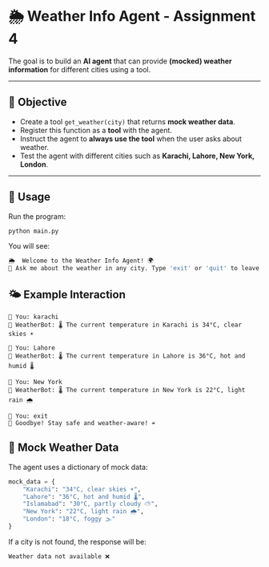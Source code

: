 # 🌦️ Weather Info Agent - Assignment 4
  
The goal is to build an **AI agent** that can provide **(mocked) weather information** for different cities using a tool.

---

## 🎯 Objective
- Create a tool `get_weather(city)` that returns **mock weather data**.
- Register this function as a **tool** with the agent.
- Instruct the agent to **always use the tool** when the user asks about weather.
- Test the agent with different cities such as **Karachi, Lahore, New York, London**.

---



## 🚀 Usage
Run the program:
```bash
python main.py
```

You will see:
```bash
🌦️  Welcome to the Weather Info Agent! 🌍
💬 Ask me about the weather in any city. Type 'exit' or 'quit' to leave.
```

## 🌤️ Example Interaction
```pgsql
👤 You: karachi
🤖 WeatherBot: 🌡️ The current temperature in Karachi is 34°C, clear skies ☀️

👤 You: Lahore
🤖 WeatherBot: 🌡️ The current temperature in Lahore is 36°C, hot and humid 🌡️

👤 You: New York
🤖 WeatherBot: 🌡️ The current temperature in New York is 22°C, light rain 🌧️

👤 You: exit
👋 Goodbye! Stay safe and weather-aware! ☔

```

## 🧪 Mock Weather Data
The agent uses a dictionary of mock data:

```python
mock_data = {
    "Karachi": "34°C, clear skies ☀️",
    "Lahore": "36°C, hot and humid 🌡️",
    "Islamabad": "30°C, partly cloudy ⛅",
    "New York": "22°C, light rain 🌧️",
    "London": "18°C, foggy 🌫️"
}
```

If a city is not found, the response will be:
```arduino
Weather data not available ❌
```

